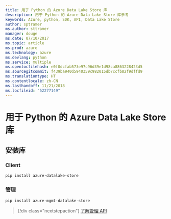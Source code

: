 ```yaml
---
title: 用于 Python 的 Azure Data Lake Store 库
description: 用于 Python 的 Azure Data Lake Store 库参考
keywords: Azure, python, SDK, API, Data Lake Store
author: sptramer
ms.author: sttramer
manager: douge
ms.date: 07/10/2017
ms.topic: article
ms.prod: azure
ms.technology: azure
ms.devlang: python
ms.service: multiple
ms.openlocfilehash: e0f0dcfab573e97c96d39e1d98ca8863228423d5
ms.sourcegitcommit: f439ba940d5940359c982015db7ccfb82f9dffd9
ms.translationtype: HT
ms.contentlocale: zh-CN
ms.lasthandoff: 11/21/2018
ms.locfileid: "52277149"
---
```

# <a name="azure-data-lake-store-libraries-for-python"></a>用于 Python 的 Azure Data Lake Store 库

## <a name="install-the-libraries"></a>安装库
### <a name="client"></a>Client

```bash
pip install azure-datalake-store
```

### <a name="management"></a>管理

```bash
pip install azure-mgmt-datalake-store
```
> [!div class="nextstepaction"]
> [了解管理 API](/python/api/overview/azure/datalakestore/management)